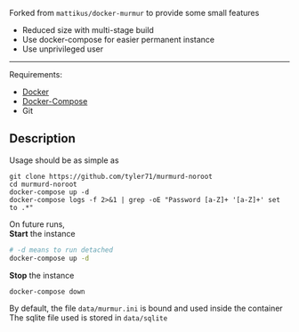 Forked from `mattikus/docker-murmur` to provide some small features
* Reduced size with multi-stage build
* Use docker-compose for easier permanent instance
* Use unprivileged user
___
Requirements:
* [Docker](https://docs.docker.com/engine/install/)
* [Docker-Compose](https://docs.docker.com/compose/install/)
* Git

## Description
Usage should be as simple as 

```
git clone https://github.com/tyler71/murmurd-noroot
cd murmurd-noroot
docker-compose up -d
docker-compose logs -f 2>&1 | grep -oE "Password [a-Z]+ '[a-Z]+' set to .*"
```

On future runs,  
**Start** the instance
```bash
# -d means to run detached
docker-compose up -d 
```
**Stop** the instance
```bash
docker-compose down
```

By default, the file `data/murmur.ini` is bound and used inside the container  
The sqlite file used is stored in `data/sqlite`
